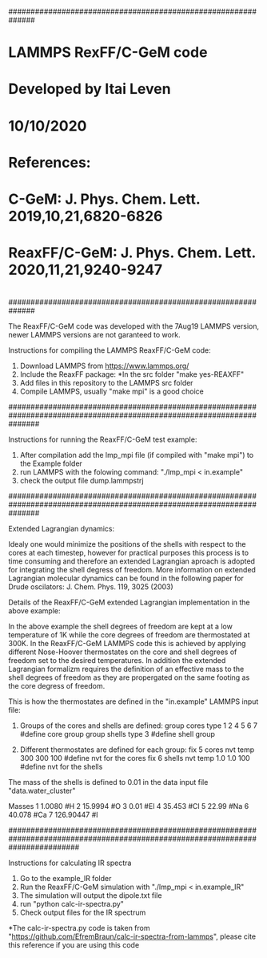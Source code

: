 ##############################################################
#                                                            #
#                LAMMPS RexFF/C-GeM code                     #
#                                                            #
#                Developed by Itai Leven                     # 
#                      10/10/2020                            #
#                                                            #
#         References:                                        #
#                                                            # 
#         C-GeM: J. Phys. Chem. Lett. 2019,10,21,6820-6826   #
#  ReaxFF/C-GeM: J. Phys. Chem. Lett. 2020,11,21,9240-9247   #
#                                                            # 
#                                                            #
##############################################################


The ReaxFF/C-GeM code was developed with the 7Aug19 LAMMPS version, newer LAMMPS versions are not garanteed to work.

Instructions for compiling the LAMMPS ReaxFF/C-GeM code:

1. Download LAMMPS from https://www.lammps.org/
2. Include the ReaxFF package:
     *In the src folder "make yes-REAXFF"
1. Add files in this repository to the LAMMPS src folder
2. Compile LAMMPS, usually "make mpi" is a good choice

#######################################################################################################################

Instructions for running the ReaxFF/C-GeM test example:

1. After compilation add the lmp_mpi file (if compiled with "make mpi") to the Example folder
2. run LAMMPS with the folowing command: "./lmp_mpi < in.example"
3. check the output file dump.lammpstrj

#######################################################################################################################

Extended Lagrangian dynamics:

Idealy one would minimize the positions of the shells with respect to the cores at each timestep, however for practical purposes this process is to time consuming and therefore an extended Lagrangian aproach is adopted for integrating the shell degress of freedom. More information on extended Lagrangian molecular dynamics can be found in the following paper for Drude oscilators: J. Chem. Phys. 119, 3025 (2003)

Details of the ReaxFF/C-GeM extended Lagrangian implementation in the above example:

In the above example the shell degrees of freedom are kept at a low temperature of 1K  while the core degrees of freedom are thermostated at 300K. In the ReaxFF/C-GeM LAMMPS code this is achieved by applying different Nose-Hoover thermostates on the core and shell degrees of freedom set to the desired temperatures. In addition the extended Lagrangian formalizm requires the definition of an effective mass to the shell degrees of freedom as they are propergated on the same footing as the core degress of freedom.

This is how the thermostates are defined in the "in.example" LAMMPS input file:

1. Groups of the cores and shells are defined:
                  group cores type  1 2 4 5 6 7  #define core group
                  group shells type 3            #define shell group

2. Different thermostates are defined for each group:
                 fix             5 cores nvt temp 300 300 100          #define nvt for the cores
                 fix             6 shells nvt temp 1.0 1.0 100         #define nvt for the shells 


The mass of the shells is defined to 0.01 in the data input file "data.water_cluster" 

Masses
1   1.0080 #H
2   15.9994 #O
3   0.01 #El
4   35.453 #Cl
5   22.99  #Na
6   40.078 #Ca
7   126.90447 #I

################################################################################################################################

Instructions for calculating IR spectra

1. Go to the example_IR folder
2. Run the ReaxFF/C-GeM simulation with "./lmp_mpi < in.example_IR"
3. The simulation will output the dipole.txt file
4. run "python calc-ir-spectra.py"
5. Check output files for the IR spectrum

*The calc-ir-spectra.py code is taken from "https://github.com/EfremBraun/calc-ir-spectra-from-lammps", please cite this reference if you are using this code





